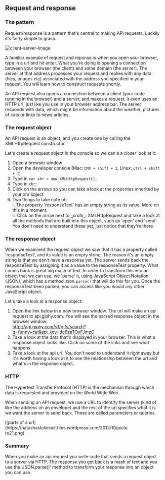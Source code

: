 ## Request and response

### The pattern
Request/response is a pattern that's central to making API requests. Luckily it's fairly simple to grasp.

![client-server-image](https://developer.mozilla.org/files/4291/client-server.png)  

A familiar example of request and reponse is when you open your browser, type in a url and hit enter. What you're doing is opening a connection between your browser (the client) and some domain (the server). The server at that address processes your request and replies with any data (files, images etc) associated with the address you specified in your request. You will learn how to construct requests shortly.  

An API request also opens a connection between a client (your code running in the browser) and a server, and makes a request. It even uses an HTTP url, just like you use in your browser address bar. The server responds with data, which might be information about the weather, pictures of cats or links to news articles.


### The request object
An API request is an object, and you create one by calling the XMLHttpRequest constructor.  

Let's create a request object in the console so we can a a closer look at it:  
1. Open a browser window  
2. Open the developer console (Mac: `CMD + shift + I`, Linux: `ctrl + shift + I`)  
3. Type in `var xhr = new XMLHttpRequest();`  
4. Type in `xhr`;  
5. Click on the arrows so you can take a look at the properties inherited by your xhr object  
6. Two things to take note of:    
    i. The property 'responseText' has an empty string as its value. More on this in a moment.    
    ii. Click on the arrow next to \__proto__: XMLHttpRequest and take a look at all the methods that are built into this object, such as 'open' and 'send'. You don't need to understand these yet, just notice that they're there.


### The response object
When we examined the request object we saw that it has a property called 'responseText', and its value is an empty string. The reason it's an empty string is that we don't have a response yet. The server sends back the responseText by assigning it as a value to the responseText property. What comes back is great big mash of text. In order to transform this into an object that we can use, we 'parse' it, using JavaScript Object Notation (JSON), which has a method `JSON.parse()` that will do this for you. Once the responseText been parsed, you can access like you would any other JavaScript object.

Let's take a look at a response object:

1. Open the link below in a new browser window. The url will make an api request to api.giphy.com. You will see the parsed response object in the browser window:   
http://api.giphy.com/v1/gifs/search?q=funny+cat&api_key=dc6zaTOxFJmzC  
2. Take a look at the data that's displayed in your browser. This is what a response object looks like. Click on some of the links and see what happens.  
3. Take a look at the api url. You don't need to understand it right away but it's worth having a look at it to see the relationship between the url and what's in the response object.

### HTTP
The Hypertext Transfer Protocol (HTTP) is the mechanism through which data is requested and provided on the World Wide Web.

When sending an API request, we use a URL to identify the server (kind of like the address on an envelope) and the rest of the url specifies what it is we want the server to send back. These are called parameters or queries.


<div style="width:400px;">![parts of a url](https://natashastokesict.files.wordpress.com/2012/10/picture21.png)</div>

### Summary
When you make an api request you write code that sends a request object to a server via HTTP. The response you get back is a mash of text and you use the 'JSON.parse()' method to transform your response into an object you can use.

